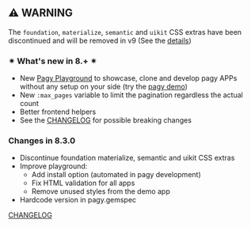 ## ⚠ WARNING

The `foundation`, `materialize`, `semantic` and `uikit` CSS extras
have been discontinued and will be removed in v9 (See the [details](https://github.com/ddnexus/pagy/discussions/672#discussioncomment-9212328))

### ✴ What's new in 8.+ ✴

- New [Pagy Playground](https://ddnexus.github.io/pagy/playground/) to showcase, clone and develop pagy APPs without any setup on
  your side (try the [pagy demo](https://ddnexus.github.io/pagy/playground.md#3-demo-app))
- New `:max_pages` variable to limit the pagination regardless the actual count
- Better frontend helpers
- See the [CHANGELOG](https://ddnexus.github.io/pagy/changelog) for possible breaking changes

### Changes in 8.3.0

<!-- changes start -->
- Discontinue foundation materialize, semantic and uikit CSS extras
- Improve playground:
  - Add install option (automated in pagy development)
  - Fix HTML validation for all apps
  - Remove unused styles from the demo app
- Hardcode version in pagy.gemspec
<!-- changes end -->

[CHANGELOG](https://ddnexus.github.io/pagy/changelog)
